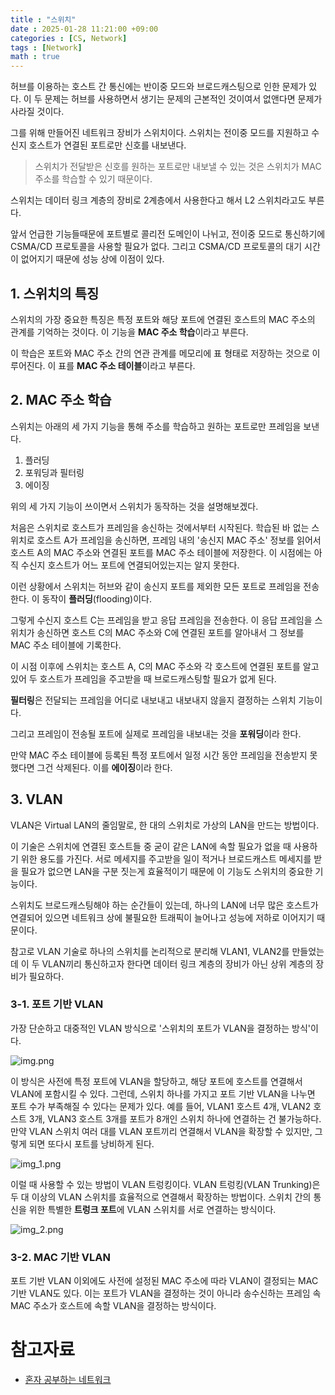 ```yaml
---
title : "스위치"
date : 2025-01-28 11:21:00 +09:00
categories : [CS, Network]
tags : [Network]
math : true
---
```


허브를 이용하는 호스트 간 통신에는 반이중 모드와 브로드캐스팅으로 인한 문제가 있다. 이 두 문제는 허브를 사용하면서 생기는 문제의 근본적인 것이여서 없앤다면 문제가 사라질 것이다.

그를 위해 만들어진 네트워크 장비가 스위치이다. 스위치는 전이중 모드를 지원하고 수신지 호스트가 연결된 포트로만 신호를 내보낸다.

> 스위치가 전달받은 신호를 원하는 포트로만 내보낼 수 있는 것은 스위치가 MAC 주소를 학습할 수 있기 때문이다.

스위치는 데이터 링크 계층의 장비로 2계층에서 사용한다고 해서 L2 스위치라고도 부른다. 

앞서 언급한 기능들때문에 포트별로 콜리전 도메인이 나뉘고, 전이중 모드로 통신하기에 CSMA/CD 프로토콜을 사용할 필요가 없다. 그리고 CSMA/CD 프로토콜의 대기 시간이 없어지기 때문에 성능 상에 이점이 있다.

## 1. 스위치의 특징

스위치의 가장 중요한 특징은 특정 포트와 해당 포트에 연결된 호스트의 MAC 주소의 관계를 기억하는 것이다. 이 기능을 **MAC 주소 학습**이라고 부른다.

이 학습은 포트와 MAC 주소 간의 연관 관계를 메모리에 표 형태로 저장하는 것으로 이루어진다. 이 표를 **MAC 주소 테이블**이라고 부른다.

## 2. MAC 주소 학습

스위치는 아래의 세 가지 기능을 통해 주소를 학습하고 원하는 포트로만 프레임을 보낸다.

1. 플러딩
2. 포워딩과 필터링
3. 에이징

위의 세 가지 기능이 쓰이면서 스위치가 동작하는 것을 설명해보겠다. 

처음은 스위치로 호스트가 프레임을 송신하는 것에서부터 시작된다. 학습된 바 없는 스위치로 호스트 A가 프레임을 송신하면, 프레임 내의 '송신지 MAC 주소' 정보를 읽어서 호스트 A의 MAC 주소와 연결된 포트를 MAC 주소 테이블에 저장한다. 이 시점에는 아직 수신지 호스트가 어느 포트에 연결되어있는지는 알지 못한다.

이런 상황에서 스위치는 허브와 같이 송신지 포트를 제외한 모든 포트로 프레임을 전송한다. 이 동작이 **플러딩**(flooding)이다. 

그렇게 수신지 호스트 C는 프레임을 받고 응답 프레임을 전송한다. 이 응답 프레임을 스위치가 송신하면 호스트 C의 MAC 주소와 C에 연결된 포트를 알아내서 그 정보를 MAC 주소 테이블에 기록한다.

이 시점 이후에 스위치는 호스트 A, C의 MAC 주소와 각 호스트에 연결된 포트를 알고 있어 두 호스트가 프레임을 주고받을 때 브로드캐스팅할 필요가 없게 된다.

**필터링**은 전달되는 프레임을 어디로 내보내고 내보내지 않을지 결정하는 스위치 기능이다.

그리고 프레임이 전송될 포트에 실제로 프레임을 내보내는 것을 **포워딩**이라 한다.

만약 MAC 주소 테이블에 등록된 특정 포트에서 일정 시간 동안 프레임을 전송받지 못했다면 그건 삭제된다. 이를 **에이징**이라 한다.

## 3. VLAN

VLAN은 Virtual LAN의 줄임말로, 한 대의 스위치로 가상의 LAN을 만드는 방법이다.

이 기술은 스위치에 연결된 호스트들 중 굳이 같은 LAN에 속할 필요가 없을 때 사용하기 위한 용도를 가진다. 서로 메세지를 주고받을 일이 적거나 브로드캐스트 메세지를 받을 필요가 없으면 LAN을 구분 짓는게 효율적이기 때문에 이 기능도 스위치의 중요한 기능이다. 

스위치도 브로드캐스팅해야 하는 순간들이 있는데, 하나의 LAN에 너무 많은 호스트가 연결되어 있으면 네트워크 상에 불필요한 트래픽이 늘어나고 성능에 저하로 이어지기 때문이다.

참고로 VLAN 기술로 하나의 스위치를 논리적으로 분리해 VLAN1, VLAN2를 만들었는데 이 두 VLAN끼리 통신하고자 한다면 데이터 링크 계층의 장비가 아닌 상위 계층의 장비가 필요하다.

### 3-1. 포트 기반 VLAN

가장 단순하고 대중적인 VLAN 방식으로 '스위치의 포트가 VLAN을 결정하는 방식'이다. 

![img.png](https://github.com/jewoodev/blog_img/blob/main/2025-01-28-%EC%8A%A4%EC%9C%84%EC%B9%98/%ED%8F%AC%ED%8A%B8%EA%B8%B0%EB%B0%98VLAN_%EC%98%88%EC%8B%9C1.png?raw=true)

이 방식은 사전에 특정 포트에 VLAN을 할당하고, 해당 포트에 호스트를 연결해서 VLAN에 포함시킬 수 있다. 그런데, 스위치 하나를 가지고 포트 기반 VLAN을 나누면 포트 수가 부족해질 수 있다는 문제가 있다. 예를 들어, VLAN1 호스트 4개, VLAN2 호스트 3개, VLAN3 호스트 3개를 포트가 8개인 스위치 하나에 연결하는 건 불가능하다. 만약 VLAN 스위치 여러 대를 VLAN 포트끼리 연결해서 VLAN을 확장할 수 있지만, 그렇게 되면 또다시 포트를 낭비하게 된다.

![img_1.png](https://github.com/jewoodev/blog_img/blob/main/2025-01-28-%EC%8A%A4%EC%9C%84%EC%B9%98/%ED%8F%AC%ED%8A%B8%EA%B8%B0%EB%B0%98VLAN_%EC%98%88%EC%8B%9C2.png?raw=true)

이럴 때 사용할 수 있는 방법이 VLAN 트렁킹이다. VLAN 트렁킹(VLAN Trunking)은 두 대 이상의 VLAN 스위치를 효율적으로 연결해서 확장하는 방법이다. 스위치 간의 통신을 위한 특별한 **트렁크 포트**에 VLAN 스위치를 서로 연결하는 방식이다.

![img_2.png](https://github.com/jewoodev/blog_img/blob/main/2025-01-28-%EC%8A%A4%EC%9C%84%EC%B9%98/%ED%8F%AC%ED%8A%B8%EA%B8%B0%EB%B0%98VLAN_%EC%98%88%EC%8B%9C3.png?raw=true)

### 3-2. MAC 기반 VLAN

포트 기반 VLAN 이외에도 사전에 설정된 MAC 주소에 따라 VLAN이 결정되는 MAC 기반 VLAN도 있다. 이는 포트가 VLAN을 결정하는 것이 아니라 송수신하는 프레임 속 MAC 주소가 호스트에 속할 VLAN을 결정하는 방식이다.

# 참고자료

- [혼자 공부하는 네트워크](https://product.kyobobook.co.kr/detail/S000212911507)
